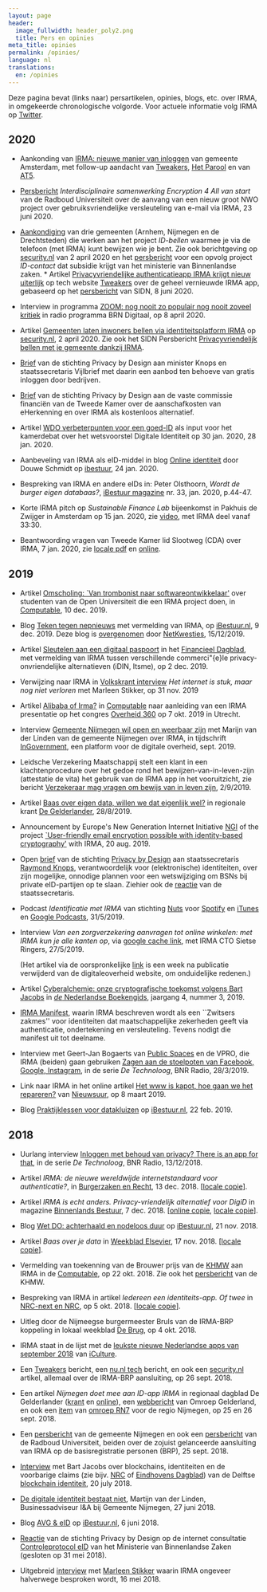 ```yaml
---
layout: page
header:
  image_fullwidth: header_poly2.png
  title: Pers en opinies
meta_title: opinies
permalink: /opinies/
language: nl
translations:
  en: /opinies
---
```


Deze pagina bevat (links naar) persartikelen, opinies, blogs,
etc. over IRMA, in omgekeerde chronologische volgorde. Voor actuele
informatie volg IRMA op [Twitter](https://twitter.com/IRMA_privacy).

## 2020

  * Aankonding van [IRMA: nieuwe manier van
    inloggen](https://www.amsterdam.nl/wonen-leefomgeving/innovatie/de-digitale-stad/irma-nieuwe-manier-inloggen/)
    van gemeente Amsterdam, met follow-up aandacht van
    [Tweakers](https://tweakers.net/nieuws/174524/amsterdamse-burgers-kunnen-irma-app-testen-om-zich-bij-gemeente-te-identificeren.html),
    [Het
    Parool](https://www.parool.nl/amsterdam/nieuwe-identificatie-app-biedt-amsterdammers-meer-privacy~bc23805f/)
    en van
    [AT5](https://www.at5.nl/artikelen/205548/gemeente-werkt-aan-nieuwe-app-voor-online-contact-met-amsterdammers).

  * [Persbericht](https://www.ru.nl/fnwi/onderzoek/radboud-innovation-science/nieuwsberichten-ris/2020/interdisciplinaire-samenwerking-encryption-4-all/)
    *Interdisciplinaire samenwerking Encryption 4 All van start* van
    de Radboud Universiteit over de aanvang van een nieuw groot NWO
    project over gebruiksvriendelijke versleuteling van e-mail via
    IRMA, 23 juni 2020.

  * [Aankondiging](https://www.drechtsteden.nl/Drechtsteden/ID_Bellen)
    van drie gemeenten (Arnhem, Nijmegen en de Drechtsteden) die
    werken aan het project *ID-bellen* waarmee je via de telefoon (met
    IRMA) kunt bewijzen wie je bent. Zie ook berichtgeving op
    [security.nl](https://www.security.nl/posting/650439/Gemeenten+laten+inwoners+bellen+via+identiteitsplatform+IRMA)
    van 2 april 2020 en het
    [persbericht](https://www.drechtsteden.nl/Nieuws/Innovatiebudget_voor_ID_Contact)
    voor een opvolg project *ID-contact* dat subsidie krijgt van het
    ministerie van Binnenlandse zaken.  * Artikel [Privacyvriendelijke
    authenticatieapp IRMA krijgt nieuw
    uiterlijk](https://tweakers.net/nieuws/168124/privacyvriendelijke-authenticatieapp-irma-krijgt-nieuw-uiterlijk.html)
    op tech website [Tweakers](https://tweakers.net) over de geheel
    vernieuwde IRMA app, gebaseerd op het
    [persbericht](https://www.sidn.nl/nieuws-en-blogs/app-privacyvriendelijk-identiteitsplatform-irma-vernieuwd)
    van SIDN, 8 juni 2020.

  * Interview in programma [ZOOM: nog nooit zo populair nog nooit
    zoveel
    kritiek](https://www.bnr.nl/podcast/digitaal/10407276/zoom-nog-nooit-zo-populair-nog-nooit-zoveel-kritiek)
    in radio programma BRN Digitaal, op 8 april 2020.

  * Artikel [Gemeenten laten inwoners bellen via identiteitsplatform
    IRMA](https://www.security.nl/posting/650439/Gemeenten+laten+inwoners+bellen+via+identiteitsplatform+IRMA)
    op [security.nl](https://www.security.nl/), 2 april 2020. Zie ook
    het SIDN Persbericht [Privacyvriendelijk bellen met je gemeente
    dankzij
    IRMA](https://www.sidn.nl/nieuws-en-blogs/privacyvriendelijk-bellen-met-je-gemeente-dankzij-irma).

  * [Brief](../pdf/eherkenning-aanbod-pbdf-maart20.pdf) van de
    stichting Privacy by Design aan minister Knops en staatssecretaris
    Vijlbrief met daarin een aanbod ten behoeve van gratis inloggen
    door bedrijven.

  * [Brief](../pdf/eherkenning-pbdf-maart20.pdf) van de stichting
    Privacy by Design aan de vaste commissie financi&euml;n van de
    Tweede Kamer over de aanschafkosten van eHerkenning en over IRMA
    als kostenloos alternatief.

  * Artikel [WDO verbeterpunten voor een
    goed-ID](../pdf/wdo-input-pbdf.pdf) als input voor het kamerdebat
    over het wetsvoorstel Digitale Identiteit op 30 jan. 2020, 28
    jan. 2020.

  * Aanbeveling van IRMA als eID-middel in blog [Online
    identiteit](https://ibestuur.nl/weblog/online-identiteit) door
    Douwe Schmidt op [ibestuur](https://ibestuur.nl), 24 jan. 2020.

  * Bespreking van IRMA en andere eIDs in: Peter Olsthoorn, *Wordt de
    burger eigen databaas?*, [iBestuur
    magazine](https://ibestuur.nl/Bestand+downloaden/532/iBestuur_33.pdf)
    nr. 33, jan. 2020, p.44-47.

  * Korte IRMA pitch op *Sustainable Finance Lab* bijeenkomst in
    Pakhuis de Zwijger in Amsterdam op 15 jan. 2020, zie
    [video](https://www.youtube.com/watch?v=Rs1K4koT6oc), met IRMA
    deel vanaf 33:30.

  * Beantwoording vragen van Tweede Kamer lid Slootweg (CDA) over
    IRMA, 7 jan. 2020, zie [locale
    pdf](../pdf/antwoorden-slootweg-jan-2020.pdf) en
    [online](https://www.rijksoverheid.nl/documenten/kamerstukken/2020/01/07/beantwoording-kamervragen-over-het-bericht-dat-de-irma-app-wordt-gebruikt-in-een-huisartsenpost).

## 2019 

  * Artikel [Omscholing: `Van trombonist naar
    softwareontwikkelaar'](https://www.computable.nl/artikel/advertorial/sponsored/6844400/5740344/omscholing-van-trombonist-naar-softwareontwikkelaar.html)
    over studenten van de Open Universiteit die een IRMA project doen,
    in [Computable](https://www.computable.nl), 10 dec. 2019.

  * Blog [Teken tegen
    nepnieuws](https://ibestuur.nl/weblog/teken-tegen-nepnieuws) met
    vermelding van IRMA, op [iBestuur.nl](https://ibestuur.nl/), 9
    dec. 2019. Deze blog is [overgenomen](https://www.netkwesties.nl/1400/teken-tegen-nepnieuws.htm) door [NetKwesties](https://www.netkwesties.nl),
    15/12/2019.


  * Artikel [Sleutelen aan een digitaal
    paspoort](https://fd.nl/beurs/1323728/sleutelen-aan-een-digitaal-paspoort)
    in het [Financieel Dagblad](https://fd.nl/), met vermelding van
    IRMA tussen verschillende commerci\"{e}le privacy-onvriendelijke
    alternatieven (iDIN, Itsme), op 2 dec. 2019.

  * Verwijzing naar IRMA in [Volkskrant
    interview](https://www.volkskrant.nl/wetenschap/het-internet-is-stuk-maar-nog-niet-verloren~ba49e4ec/)
    *Het internet is stuk, maar nog niet verloren* met Marleen
    Stikker, op 31 nov. 2019

  * Artikel [Alibaba of
    Irma?](https://www.computable.nl/artikel/achtergrond/security/6817080/1444691/alibaba-of-irma.html)
    in [Computable](https://www.computable.nl) naar aanleiding van een
    IRMA presentatie op het congres [Overheid
    360](https://www.overheid360.nl/) op 7 okt. 2019 in Utrecht.

  * Interview [Gemeente Nijmegen wil open en weerbaar
    zijn](../pdf/irma-ingovernment-september-2019.pdf) met Marijn van
    der Linden van de gemeente Nijmegen over IRMA, in tijdschrift
    [InGovernment](https://onlinetouch.nl/ingovernment), een platform
    voor de digitale overheid, sept. 2019.

  * Leidsche Verzekering Maatschappij stelt een klant in een
    klachtenprocedure over het gedoe rond het
    bewijzen-van-in-leven-zijn (attestatie de vita) het gebruik van de
    IRMA app in het vooruitzicht, zie bericht [Verzekeraar mag vragen
    om bewijs van in leven
    zijn](https://www.vvponline.nl/nieuws/verzekeraar-mag-vragen-om-bewijs-van-in-leven-zijn),
    2/9/2019.

  * Artikel [Baas over eigen data, willen we dat eigenlijk wel?](../pdf/Gelderlander-28-8-2019.pdf) in regionale krant [De Gelderlander](https://www.gelderlander.nl/), 28/8/2019.

  * Announcement by Europe's New Generation Internet Initiative
    [NGI](https://www.ngi.eu/) of the project [`User-friendly email
    encryption possible with identity-based
    cryptography'](https://www.ngi.eu/news/2019/08/20/user-friendly-email-encryption-possible-with-identity-based-cryptography/)
    with IRMA, 20 aug. 2019.

  * Open [brief](../pdf/stas-bzk-aug-19.pdf) van de stichting [Privacy
    by Design](https://privacybydesign.foundation/) aan
    staatssecretaris [Raymond
    Knops](https://www.rijksoverheid.nl/regering/bewindspersonen/raymond-knops),
    verantwoordelijk voor (elektronische) identiteiten, over zijn
    mogelijke, onnodige plannen voor een wetswijziging om BSNs bij
    private eID-partijen op te slaan. Ziehier ook de
    [reactie](../pdf/reactie-stas-bzk-sept-19.pdf) van de
    staatssecretaris.

  * Podcast *Identificatie met IRMA* van stichting
    [Nuts](https://nuts.nl/) voor
    [Spotify](https://open.spotify.com/show/59V4WgEKfbWhMvzSf8AKlE) en
    [iTunes](https://podcasts.apple.com/nl/podcast/going-nuts/id1470665100)
    en [Google
    Podcasts](https://podcasts.google.com/?feed=aHR0cHM6Ly93d3cubnV0cy5ubC9nb2luZy1udXRzLnhtbA),
    31/5/2019.

  * Interview *Van een zorgverzekering aanvragen tot online winkelen:
    met IRMA kun je alle kanten op*, via [google cache
    link](https://webcache.googleusercontent.com/search?q=cache:cECysL1xGFYJ:https://www.digitaleoverheid.nl/achtergrondartikelen/van-een-zorgverzekering-aanvragen-tot-online-winkelen-met-irma-kun-je-alle-kanten-op/+&cd=1&hl=nl&ct=clnk&gl=nl), met IRMA CTO Sietse Ringers, 27/5/2019.

    (Het artikel via de oorspronkelijke [link](https://www.digitaleoverheid.nl/achtergrondartikelen/van-een-zorgverzekering-aanvragen-tot-online-winkelen-met-irma-kun-je-alle-kanten-op/) is een week na publicatie verwijderd van de digitaleoverheid website, om onduidelijke redenen.)

  * Artikel [Cyberalchemie: onze cryptografische toekomst volgens Bart
    Jacobs](https://www.nederlandseboekengids.com/20190515-dirk-vis/)
    in [*de* Nederlandse
    Boekengids](https://www.nederlandseboekengids.com/), jaargang 4,
    nummer 3, 2019.

  * [IRMA Manifest](../pdf/IRMA-manifest-2019.pdf), waarin IRMA
    beschreven wordt als een ``Zwitsers zakmes'' voor identiteiten dat
    maatschappelijke zekerheden geeft via authenticatie, ondertekening
    en versleuteling. Tevens nodigt die manifest uit tot deelname.

  * Interview met Geert-Jan Bogaerts van [Public
    Spaces](https://publicspaces.net) en de VPRO, die IRMA (beiden) gaan
    gebruiken <a
    href="https://www.bnr.nl/podcast/de-technoloog/10373605/zagen-aan-de-stoelpoten-van-facebook-google-instagram">Zagen
    aan de stoelpoten van Facebook, Google, Instagram</a>, in de serie
    <em>De Technoloog</em>, BNR Radio, 28/3/2019.

  * Link naar IRMA in het online artikel [Het www is kapot, hoe gaan
    we het
    repareren?](https://nos.nl/nieuwsuur/artikel/2275035-het-www-is-kapot-hoe-gaan-we-het-repareren.html)
    van [Nieuwsuur](https://nos.nl/nieuwsuur), op 8 maart 2019.

  * Blog [Praktijklessen voor
    datakluizen](https://ibestuur.nl/weblog/praktijklessen-voor-datakluizen)
    op [iBestuur.nl](https://ibestuur.nl/), 22 feb. 2019.

## 2018 

  * Uurlang interview <a
    href="https://www.bnr.nl/podcast/de-technoloog/10363535/inloggen-met-behoud-van-privacy-there-s-an-app-for-that">Inloggen
    met behoud van privacy?  There is an app for that</a>, in de serie
    <em>De Technoloog</em>, BNR Radio, 13/12/2018.

  * Artikel <em>IRMA: de nieuwe wereldwijde internetstandaard voor
    authenticatie?</em>, in [Burgerzaken en
    Recht](https://nvvb.nl/nl/communicatie/burgerzaken-recht/), 13
    dec. 2018.  [[locale copie](../pdf/B-en-R-13-12-18.pdf)].

  * Artikel <em>IRMA is echt anders. Privacy-vriendelijk alternatief
    voor DigiD</em> in magazine [Binnenlands
    Bestuur](https://www.binnenlandsbestuur.nl/), 7
    dec. 2018. [[online
    copie](https://www.binnenlandsbestuur.nl/digitaal/nieuws/irma-is-echt-anders.9602636.lynkx),
    [locale copie](../pdf/binnenlands-bestuur-7-12-2018.pdf)].

  * Blog [Wet DO: achterhaald en nodeloos
    duur](https://ibestuur.nl/weblog/wet-do-achterhaald-en-nodeloos-duur)
    op [iBestuur.nl](https://ibestuur.nl/), 21 nov. 2018.

  * Artikel <em>Baas over je data</em> in [Weekblad
    Elsevier](https://www.elsevierweekblad.nl), 17 nov. 2018. [[locale
    copie](../images/Elsevier-weekblad-17-nov-2018.jpg)].

  * Vermelding van toekenning van de Brouwer prijs van de 
    [KHMW](https://www.khmw.nl) aan IRMA in de [Computable](https://www.computable.nl/artikel/nieuws/security/6497476/250449/privacy-by-design-wint-met-irma-app-brouwer-prijs.html), op 22 okt. 2018. Zie ook het [persbericht](https://www.khmw.nl/brouwer-prijs-naar-privacy-by-design/) van de KHMW.

  * Bespreking van IRMA in artikel <em>Iedereen een
    identiteits-app. Of twee</em> in [NRC-next en
    NRC](https://www.nrc.nl/nieuws/2018/10/04/iedereen-een-identiteits-app-of-twee-a2150911),
    op 5 okt. 2018. [[locale copie](../images/nrc-next-4-10-2018.png)].

  * Uitleg door de Nijmeegse burgermeester Bruls van de IRMA-BRP
    koppeling in lokaal weekblad [De
    Brug](https://www.brugnijmegen.nl/nieuws/algemeen/534966/burgemeester-bruls-blijvende-aandacht-voor-privacy-),
    op 4 okt. 2018.

  * IRMA staat in de lijst met de [leukste nieuwe Nederlandse apps van
    september
    2018](https://www.iculture.nl/apps/nederlandse-apps-september-2018/)
    van [iCulture](https://www.iculture.nl).

  * Een
    [Tweakers](https://tweakers.net/nieuws/143823/nijmegen-test-identificatieapp-irma-die-privacy-waarborgt.html)
    bericht, een [nu.nl
    tech](https://www.nu.nl/tech/5480828/nijmegen-start-proef-met-privacyvriendelijke-identificatie-app.html)
    bericht, en ook een [security.nl](https://www.security.nl/posting/579106/Nijmegen+test+gebruik+privacyvriendelijk+identiteitsplatform+IRMA) artikel, allemaal over de
    IRMA-BRP aansluiting, op 26 sept. 2018.

  * Een artikel <em>Nijmegen doet mee aan ID-app IRMA</em> in regionaal dagblad De Gelderlander ([krant](../images/degelderlander-26-9-2018.jpg) en [online](https://www.gelderlander.nl/nijmegen/gemeente-nijmegen-gebruikt-als-eerste-de-id-app-irma~a7f52c8d/)), een [webbericht](https://www.omroepgelderland.nl/nieuws/2324721/Wachtwoorden-en-invulstress-verleden-tijd) van Omroep Gelderland, en ook een [item](https://rn7.nl/nieuws/nijmegen-trekt-kar-in-ontwikkeling-irma) van [omroep RN7](https://rn7.nl) voor de regio Nijmegen, op 25 en 26 sept. 2018.

  * Een [persbericht](https://www.nijmegen.nl/nieuws/app-irma/) van de gemeente Nijmegen en ook een [persbericht](https://www.radboudrecharge.nl/nl/artikel/vergeet-je-wachtwoorden-log-in-met-irma) van de Radboud Universiteit, beiden over de zojuist gelanceerde aansluiting van IRMA op de basisregistratie personen (BRP), 25 sept. 2018.

  * [Interview](/audio/bnr-ochtendspits-20-7-2018.mp3) met Bart Jacobs
    over blockchains, identiteiten en de voorbarige claims (zie
    bijv. [NRC](https://www.nrc.nl/nieuws/2018/07/14/krijgen-we-ons-id-op-de-smartphone-a1610028) of [Eindhovens
    Dagblad](https://www.ed.nl/eindhoven/eindhoven-start-proef-digitaal-identiteitsbewijs%7Ea546f4e5/))
    van de Delftse [blockchain
    identiteit](https://www.blockchain-lab.org/trust/), 20 july 2018.

  * [De digitale identiteit bestaat
niet](https://www.linkedin.com/pulse/de-digitale-identiteit-bestaat-niet-martijn-van-der-linden/),
Martijn van der Linden, Businessadviseur I&A bij Gemeente Nijmegen, 27
juni 2018.

  * Blog [AVG & eID](https://ibestuur.nl/weblog/avg-eid) op
    [iBestuur.nl](https://ibestuur.nl/), 6 juni 2018.

  * [Reactie](/pdf/reactie-controleprotocol-eID-privacybydesign-def.pdf)
  van de stichting Privacy by Design op de internet consultatie
  [Controleprotocol
  eID](https://www.internetconsultatie.nl/controleprotocoleid2018/)
  van het Ministerie van Binnenlandse Zaken (gesloten op 31 mei 2018).

  * Uitgebreid
  [interview](https://www.bnr.nl/podcast/de-technoloog/10344323/technologie-open-u)
  met [Marleen Stikker](https://waag.org/en/users/marleen-stikker)
  waarin IRMA ongeveer halverwege besproken wordt, 16 mei 2018.





